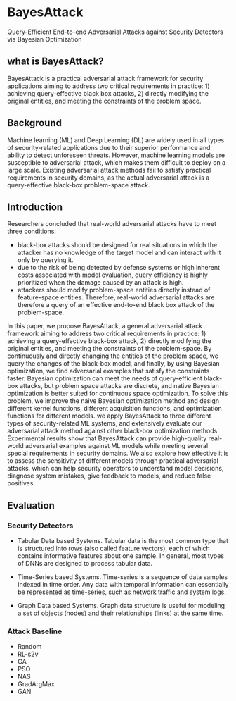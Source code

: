
# BayesAttack
Query-Efficient End-to-end Adversarial Attacks against Security Detectors via Bayesian Optimization

## what is BayesAttack?
BayesAttack is a practical adversarial attack framework for security applications aiming to address two critical requirements in practice: 1) achieving query-effective black box attacks, 2) directly modifying the original entities, and meeting the constraints of the problem space.

## Background
Machine learning (ML) and Deep Learning (DL) are widely used in all types of security-related applications due to their superior performance and ability to detect unforeseen threats. 
However, machine learning models are susceptible to adversarial attack, which makes them difficult to deploy on a large scale.
Existing adversarial attack methods fail to satisfy practical requirements in security domains, as the actual adversarial attack is a query-effective black-box problem-space attack.

## Introduction

Researchers concluded that real-world adversarial attacks have to meet three conditions: 
- black-box attacks should be designed for real situations in which the attacker has no knowledge of the target model and can interact with it only by querying it. 
- due to the risk of being detected by defense systems or high inherent costs associated with model evaluation, query efficiency is highly prioritized when the damage caused by an attack is high.
- attackers should modify problem-space entities directly instead of feature-space entities.
Therefore, real-world adversarial attacks are therefore a query of an effective end-to-end black box attack of the problem-space.

In this paper, we propose BayesAttack, a general adversarial attack framework aiming to address two critical requirements in practice: 1) achieving a query-effective black-box attack, 2) directly modifying the original entities, and meeting the constraints of the problem-space.
By continuously and directly changing the entities of the problem space, we query the changes of the black-box model, and finally, by using Bayesian optimization, we find adversarial examples that satisfy the constraints faster.
Bayesian optimization can meet the needs of query-efficient black-box attacks, but problem space attacks are discrete, and native Bayesian optimization is better suited for continuous space optimization.
To solve this problem, we improve the naive Bayesian optimization method and design different kernel functions,  different acquisition functions, and optimization functions for different models.
we apply BayesAttack to three different types of security-related ML systems, and extensively evaluate our adversarial attack method against other black-box optimization methods.
Experimental results show that BayesAttack can provide high-quality real-world adversarial examples against ML models while meeting several special requirements in security domains.
We also explore how effective it is to assess the sensitivity of different models through practical adversarial attacks, which can help security operators to understand model decisions, diagnose system mistakes, give feedback to models, and reduce false positives.


## Evaluation

### Security Detectors

- Tabular Data based Systems.
Tabular data is the most common type that is structured into rows (also called feature vectors), each of which contains informative features about one sample. In general, most types of DNNs are designed to process tabular data. 

- Time-Series based Systems.
Time-series is a sequence of data samples indexed in time order. Any data with temporal information can essentially be represented as time-series, such as network traffic and system logs.

- Graph Data based Systems.
Graph data structure is useful for modeling a set of objects (nodes) and their relationships (links) at the same time. 


### Attack Baseline
- Random
- RL-s2v
- GA
- PSO
- NAS
- GradArgMax
- GAN




